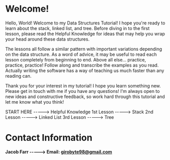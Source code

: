 # Welcome!

Hello, World! Welcome to my Data Structures Tutorial! I hope you're ready to learn about the stack, linked list, and tree. Before diving in to the first lesson, please read the Helpful Knowledge for ideas that may help you wrap your head around these data structures.

The lessons all follow a similar pattern with important variations depending on the data structure. As a word of advice, it may be useful to read each lesson completely from beginning to end. Above all else... practice, practice, practice! Follow along and transcribe the examples as you read. Actually writing the software has a way of teaching us much faster than any reading can.

Thank you for your interest in my tutorial! I hope you learn something new. Please get in touch with me if you have any questions! I'm always open to new ideas and constructive feedback, so work hard through this tutorial and let me know what you think!

START HERE -----> Helpful Knowledge
1st Lesson -----> Stack
2nd Lesson -----> Linked List
3rd Lesson -----> Tree

# Contact Information

<b>Jacob Farr -----> Email: girobyte98@gmail.com</b>
